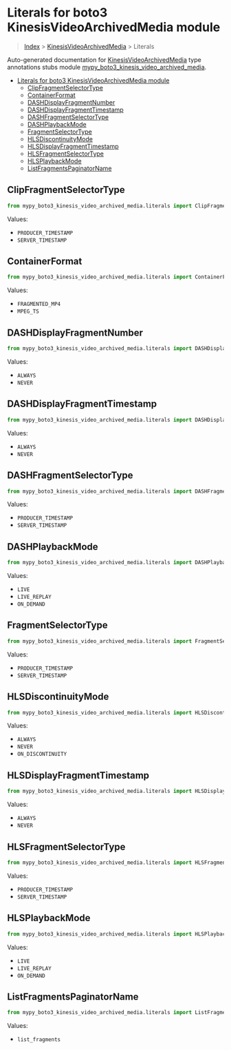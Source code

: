 # Literals for boto3 KinesisVideoArchivedMedia module

> [Index](../index.md) > [KinesisVideoArchivedMedia](./index.md) > Literals

Auto-generated documentation for [KinesisVideoArchivedMedia](https://boto3.amazonaws.com/v1/documentation/api/latest/reference/services/kinesis-video-archived-media.html#KinesisVideoArchivedMedia)
type annotations stubs module [mypy_boto3_kinesis_video_archived_media](https://pypi.org/project/mypy-boto3-kinesis-video-archived-media/).

- [Literals for boto3 KinesisVideoArchivedMedia module](#literals-for-boto3-kinesisvideoarchivedmedia-module)
  - [ClipFragmentSelectorType](#clipfragmentselectortype)
  - [ContainerFormat](#containerformat)
  - [DASHDisplayFragmentNumber](#dashdisplayfragmentnumber)
  - [DASHDisplayFragmentTimestamp](#dashdisplayfragmenttimestamp)
  - [DASHFragmentSelectorType](#dashfragmentselectortype)
  - [DASHPlaybackMode](#dashplaybackmode)
  - [FragmentSelectorType](#fragmentselectortype)
  - [HLSDiscontinuityMode](#hlsdiscontinuitymode)
  - [HLSDisplayFragmentTimestamp](#hlsdisplayfragmenttimestamp)
  - [HLSFragmentSelectorType](#hlsfragmentselectortype)
  - [HLSPlaybackMode](#hlsplaybackmode)
  - [ListFragmentsPaginatorName](#listfragmentspaginatorname)

## ClipFragmentSelectorType

```python
from mypy_boto3_kinesis_video_archived_media.literals import ClipFragmentSelectorType
```

Values:

- `PRODUCER_TIMESTAMP`
- `SERVER_TIMESTAMP`

## ContainerFormat

```python
from mypy_boto3_kinesis_video_archived_media.literals import ContainerFormat
```

Values:

- `FRAGMENTED_MP4`
- `MPEG_TS`

## DASHDisplayFragmentNumber

```python
from mypy_boto3_kinesis_video_archived_media.literals import DASHDisplayFragmentNumber
```

Values:

- `ALWAYS`
- `NEVER`

## DASHDisplayFragmentTimestamp

```python
from mypy_boto3_kinesis_video_archived_media.literals import DASHDisplayFragmentTimestamp
```

Values:

- `ALWAYS`
- `NEVER`

## DASHFragmentSelectorType

```python
from mypy_boto3_kinesis_video_archived_media.literals import DASHFragmentSelectorType
```

Values:

- `PRODUCER_TIMESTAMP`
- `SERVER_TIMESTAMP`

## DASHPlaybackMode

```python
from mypy_boto3_kinesis_video_archived_media.literals import DASHPlaybackMode
```

Values:

- `LIVE`
- `LIVE_REPLAY`
- `ON_DEMAND`

## FragmentSelectorType

```python
from mypy_boto3_kinesis_video_archived_media.literals import FragmentSelectorType
```

Values:

- `PRODUCER_TIMESTAMP`
- `SERVER_TIMESTAMP`

## HLSDiscontinuityMode

```python
from mypy_boto3_kinesis_video_archived_media.literals import HLSDiscontinuityMode
```

Values:

- `ALWAYS`
- `NEVER`
- `ON_DISCONTINUITY`

## HLSDisplayFragmentTimestamp

```python
from mypy_boto3_kinesis_video_archived_media.literals import HLSDisplayFragmentTimestamp
```

Values:

- `ALWAYS`
- `NEVER`

## HLSFragmentSelectorType

```python
from mypy_boto3_kinesis_video_archived_media.literals import HLSFragmentSelectorType
```

Values:

- `PRODUCER_TIMESTAMP`
- `SERVER_TIMESTAMP`

## HLSPlaybackMode

```python
from mypy_boto3_kinesis_video_archived_media.literals import HLSPlaybackMode
```

Values:

- `LIVE`
- `LIVE_REPLAY`
- `ON_DEMAND`

## ListFragmentsPaginatorName

```python
from mypy_boto3_kinesis_video_archived_media.literals import ListFragmentsPaginatorName
```

Values:

- `list_fragments`
